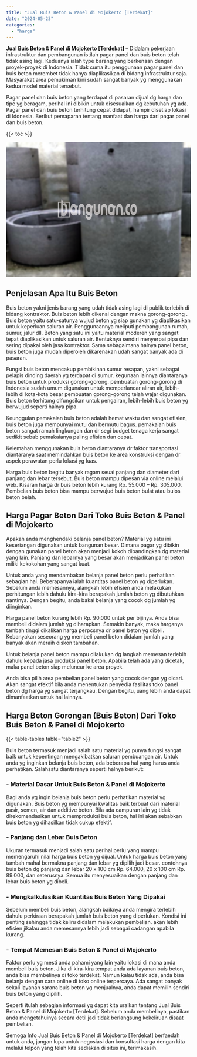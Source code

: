 ```yaml
---
title: "Jual Buis Beton & Panel di Mojokerto [Terdekat]"
date: "2024-05-23"
categories: 
  - "harga"
---
```


**Jual Buis Beton & Panel di Mojokerto \[Terdekat\]** – Didalam pekerjaan infrastruktur dan pembangunan istilah pagar panel dan buis beton telah tidak asing lagi. Keduanya ialah type barang yang berkenaan dengan proyek-proyek di Indonesia. Tidak cuma itu penggunaan pagar panel dan buis beton merembet tidak hanya diaplikasikan di bidang infrastruktur saja. Masyarakat area pemukiman kini sudah sangat banyak yg menggunakan kedua model material tersebut.

Pagar panel dan buis beton yang terdapat di pasaran dijual dg harga dan tipe yg beragam, perihal ini dibikin untuk disesuaikan dg kebutuhan yg ada. Pagar panel dan buis beton terhitung cepat didapat, hampir disetiap lokasi di Idonesia. Berikut pemaparan tentang manfaat dan harga dari pagar panel dan buis beton.

{{< toc >}}

![Jual Buis Beton & Panel di Mojokerto [Terdekat]](/images/jual-panel-buis-beton-murah-42.png)

## Penjelasan Apa Itu Buis Beton

Buis beton yakni jenis barang yang udah tidak asing lagi di publik terlebih di bidang kontraktor. Buis beton lebih dikenal dengan makna gorong-gorong . Buis beton yaitu satu-satunya wujud beton yg siap gunakan yg diaplikasikan untuk keperluan saluran air. Penggunaannya meliputi pembangunan rumah, sumur, jalur dll. Beton yang satu ini yaitu material moderen yang sangat tepat diaplikasikan untuk saluran air. Bentuknya sendiri menyerpai pipa dan sering dipakai oleh jasa kontraktor. Sama sebagaimana halnya panel beton, buis beton juga mudah diperoleh dikarenakan udah sangat banyak ada di pasaran.

Fungsi buis beton mencakup pembikinan sumur resapan, yakni sebagai pelapis dinding daerah yg terdapat di sumur. kegunaan lainnya diantaranya buis beton untuk produksi gorong-gorong. pembuatan gorong-gorong di Indonesia sudah umum digunakan untuk memperlancar aliran air, lebih-lebih di kota-kota besar pembuatan gorong-gorong telah wajar digunakan. Buis beton terhitung difungsikan untuk pengairan, lebih-lebih buis beton yg berwujud seperti halnya pipa.

Keunggulan pemakaian buis beton adalah hemat waktu dan sangat efisien, buis beton juga mempunyai mutu dan bermutu bagus. pemakaian buis beton sangat ramah lingkungan dan dr segi budget tenaga kerja sangat sedikit sebab pemakaianya paling efisien dan cepat.

Kelemahan menggunakan buis beton diantaranya dr faktor transportasi diantaranya saat memindahkan buis beton ke area konstruksi dengan dr aspek perawatan perlu lokasi yg luas.

Harga buis beton begitu banyak ragam seuai panjang dan diameter dari panjang dan lebar tersebut. Buis beton mampu dipesan via online melalui web. Kisaran harga dr buis beton lebih kurang Rp. 55.000 – Rp. 305.000. Pembelian buis beton bisa mampu berwujud buis beton bulat atau buios beton belah.

## Harga Pagar Beton Dari Toko Buis Beton & Panel di Mojokerto

Apakah anda menghendaki belanja panel beton? Material yg satu ini keseriangan digunakan untuk bangunan besar. Dimana pagar yg dibikin dengan gunakan panel beton akan menjadi kokoh dibandingkan dg material yang lain. Panjang dan lebarnya yang besar akan menjadikan panel beton miliki kekokohan yang sangat kuat.

Untuk anda yang mendambakan belanja panel beton perlu perhatikan sebagian hal. Beberapanya ialah kuantitas panel beton yg diperlukan. Sebelum anda memesannya, alangkah lebih efisien anda melakukan perhitungan lebih dahulu kira-kira berapakah jumlah beton yg dibutuhkan nantinya. Dengan begitu, anda bakal belanja yang cocok dg jumlah yg diinginkan.

Harga panel beton kurang lebih Rp. 90.000 untuk per bijinya. Anda bisa membeli didalam jumlah yg diharapkan. Semakin banyak, maka harganya tambah tinggi dikalikan harga perpcsnya dr panel beton yg dibeli. Kebanyakan seseorang yg membeli panel beton didalam jumlah yang banyak akan meraih diskon tambahan.

Untuk belanja panel beton mampu dilakukan dg langkah memesan terlebih dahulu kepada jasa produksi panel beton. Apabila telah ada yang dicetak, maka panel beton siap meluncur ke area proyek.

Anda bisa pilih area pembelian panel beton yang cocok dengan yg dicari. Akan sangat efektif bila anda menentukan penyedia fasilitas toko panel beton dg harga yg sangat terjangkau. Dengan begitu, uang lebih anda dapat dimanfaatkan untuk hal lainnya.

## Harga Beton Gorongan (Buis Beton) Dari Toko Buis Beton & Panel di Mojokerto

{{< table-tables table="table2" >}}

Buis beton termasuk menjadi salah satu material yg punya fungsi sangat baik untuk kepentingan mengakibatkan saluran pembuangan air. Untuk anda yg inginkan belanja buis beton, ada beberapa hal yang harus anda perhatikan. Salahsatu diantaranya seperti halnya berikut:

### \- Material Dasar Untuk Buis Beton & Panel di Mojokerto

Bagi anda yg ingin belanja buis beton perlu perhatikan material yg digunakan. Buis beton yg mempunyai kwalitas baik terbuat dari material pasir, semen, air dan additive beton. Bila ada campuran lain yg tidak direkomendasikan untuk memproduksi buis beton, hal ini akan sebabkan buis beton yg dihasilkan tidak cukup efektif.

### \- Panjang dan Lebar Buis Beton

Ukuran termasuk menjadi salah satu perihal perlu yang mampu memengaruhi nilai harga buis beton yg dijual. Untuk harga buis beton yang tambah mahal bermakna panjang dan lebar yg dipilih jadi besar. contohnya buis beton dg panjang dan lebar 20 x 100 cm Rp. 64.000, 20 x 100 cm Rp. 89.000, dan seterusnya. Semua itu menyesuaikan dengan panjang dan lebar buis beton yg dibeli.

### \- Mengkalkulasikan Kuantitas Buis Beton Yang Dipakai

Sebelum membeli buis beton, alangkah baiknya anda mengira terlebih dahulu perkiraan berapakah jumlah buis beton yang diperlukan. Kondisi ini penting sehingga tidak keliru didalam melakukan pembelian. akan lebih efisien jikalau anda memesannya lebih jadi sebagai cadangan apabila kurang.

### \- Tempat Memesan Buis Beton & Panel di Mojokerto

Faktor perlu yg mesti anda pahami yang lain yaitu lokasi di mana anda membeli buis beton. Jika di kira-kira tempat anda ada layanan buis beton, anda bisa membelinya di toko terdekat. Namun kalau tidak ada, anda bisa belanja dengan cara online di toko online terpercaya. Ada sangat banyak sekali layanan sarana buis beton yg menjualnya, anda dapat memilih sendiri buis beton yang dipilih.

Seperti itulah sebagian informasi yg dapat kita uraikan tentang Jual Buis Beton & Panel di Mojokerto \[Terdekat\]. Sebelum anda membelinya, pastikan anda mengetahuinya secara detil jadi tidak berlangsung kekeliruan disaat pembelian.

Semoga Info Jual Buis Beton & Panel di Mojokerto \[Terdekat\] berfaedah untuk anda, jangan lupa untuk negosiasi dan konsultasi harga dengan kita melalui telpon yang telah kita sediakan di situs ini, terimakasih.
